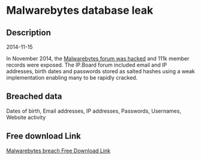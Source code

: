 # Malwarebytes database leak

## Description

2014-11-15

In November 2014, the <a href="http://www.scmagazine.com/malwarebytes-forum-hacked/article/385187/" target="_blank" rel="noopener">Malwarebytes forum was hacked</a> and 111k member records were exposed. The IP.Board forum included email and IP addresses, birth dates and passwords stored as salted hashes using a weak implementation enabling many to be rapidly cracked.

## Breached data

Dates of birth, Email addresses, IP addresses, Passwords, Usernames, Website activity

## Free download Link

[Malwarebytes breach Free Download Link](https://link-to.net/1229997/371.24718373810305/dynamic/?r=aHR0cHM6Ly93d3cubWVkaWFmaXJlLmNvbS92aWV3LzFRU216TWxzOVk3YTdVUi9tYWx3YXJlYnl0ZXMub3JnL2ZpbGU=)